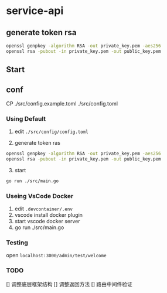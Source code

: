 # service-api
 
## generate token rsa

```bash
openssl genpkey -algorithm RSA -out private_key.pem -aes256
openssl rsa -pubout -in private_key.pem -out public_key.pem
```

## Start

## conf

CP ./src/config.example.toml ./src/config.toml

### Using Default

1. edit `./src/config/config.toml`

2. generate token ras

```bash
openssl genpkey -algorithm RSA -out private_key.pem -aes256
openssl rsa -pubout -in private_key.pem -out public_key.pem
```

3. start

```bash
go run ./src/main.go
```

### Useing VsCode Docker

1. edit `.devcontainer/.env`
2. vscode install docker plugin
3. start vscode docker server
4. go run ./src/main.go


### Testing

open `localhost:3000/admin/test/welcome`


### TODO

[] 调整底层框架结构
[] 调整返回方法
[] 路由中间件验证


